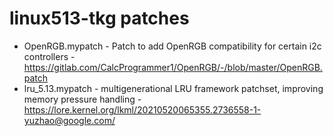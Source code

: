 # linux513-tkg patches

- OpenRGB.mypatch - Patch to add OpenRGB compatibility for certain i2c controllers - https://gitlab.com/CalcProgrammer1/OpenRGB/-/blob/master/OpenRGB.patch
- lru_5.13.mypatch - multigenerational LRU framework patchset, improving memory pressure handling - https://lore.kernel.org/lkml/20210520065355.2736558-1-yuzhao@google.com/
